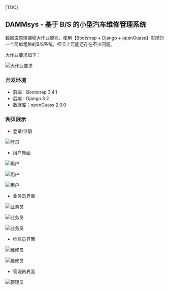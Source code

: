 [TOC]



## DAMMsys - 基于 B/S 的小型汽车维修管理系统

数据库原理课程大作业留档，使用【Bootstrap + Django + openGuass】实现的一个简单粗略的B/S系统，细节上可能还存在不少问题。

大作业要求如下：

![大作业要求](.\imgs\大作业要求.png)

### 开发环境

- 前端：Bootstrap 3.4.1
- 后端：Django 3.2
- 数据库：openGuass 2.0.0



### 网页展示

- 登录/注册

![登录](.\imgs\登录.png)

- 用户界面

![用户](.\imgs\用户-01.png)

![用户](.\imgs\用户-03.png)

![用户](.\imgs\用户-02.png)

- 业务员界面

![业务员](.\imgs\业务员-01.png)

![业务员](.\imgs\业务员-02.png)

![业务员](.\imgs\业务员-03.png)

- 维修员界面

![维修员](.\imgs\维修员-01.png)

![维修员](.\imgs\维修员-02.png)

- 管理员界面

![管理员](.\imgs\管理员.png)
